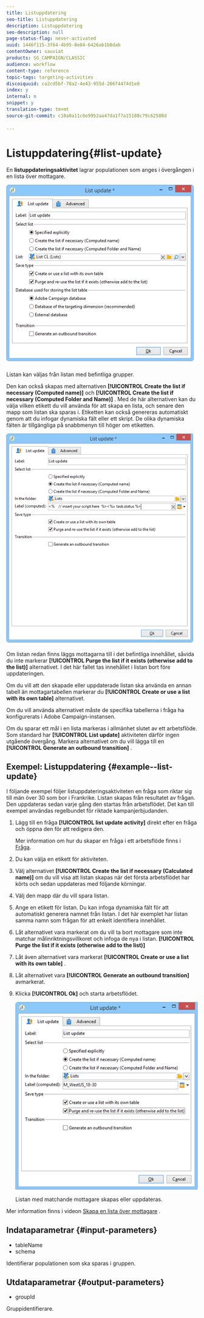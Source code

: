 ```yaml
---
title: Listuppdatering
seo-title: Listuppdatering
description: Listuppdatering
seo-description: null
page-status-flag: never-activated
uuid: 1446f115-3f64-4b95-8e04-6426ab1b8dab
contentOwner: sauviat
products: SG_CAMPAIGN/CLASSIC
audience: workflow
content-type: reference
topic-tags: targeting-activities
discoiquuid: ca2cd5bf-78a2-4e43-955d-206f4474d1e0
index: y
internal: n
snippet: y
translation-type: tm+mt
source-git-commit: c10a0a11c6e9952aa47da1f7a15188c79c62508d

---
```



# Listuppdatering{#list-update}

En **listuppdateringsaktivitet** lagrar populationen som anges i övergången i en lista över mottagare.

![](assets/s_user_segmentation_update_group.png)

Listan kan väljas från listan med befintliga grupper.

Den kan också skapas med alternativen **[!UICONTROL Create the list if necessary (Computed name)]** och **[!UICONTROL Create the list if necessary (Computed Folder and Name)]** . Med de här alternativen kan du välja vilken etikett du vill använda för att skapa en lista, och senare den mapp som listan ska sparas i. Etiketten kan också genereras automatiskt genom att du infogar dynamiska fält eller ett skript. De olika dynamiska fälten är tillgängliga på snabbmenyn till höger om etiketten.

![](assets/s_user_segmentation_update_list_calc.png)

Om listan redan finns läggs mottagarna till i det befintliga innehållet, såvida du inte markerar **[!UICONTROL Purge the list if it exists (otherwise add to the list)]** alternativet. I det här fallet tas innehållet i listan bort före uppdateringen.

Om du vill att den skapade eller uppdaterade listan ska använda en annan tabell än mottagartabellen markerar du **[!UICONTROL Create or use a list with its own table]** alternativet.

Om du vill använda alternativet måste de specifika tabellerna i fråga ha konfigurerats i Adobe Campaign-instansen.

Om du sparar ett mål i en lista markeras i allmänhet slutet av ett arbetsflöde. Som standard har **[!UICONTROL List update]** aktiviteten därför ingen utgående övergång. Markera alternativet om du vill lägga till en **[!UICONTROL Generate an outbound transition]** .

## Exempel: Listuppdatering {#example--list-update}

I följande exempel följer listuppdateringsaktiviteten en fråga som riktar sig till män över 30 som bor i Frankrike. Listan skapas från resultatet av frågan. Den uppdateras sedan varje gång den startas från arbetsflödet. Det kan till exempel användas regelbundet för riktade kampanjerbjudanden.

1. Lägg till en fråga **[!UICONTROL list update activity]** direkt efter en fråga och öppna den för att redigera den.

   Mer information om hur du skapar en fråga i ett arbetsflöde finns i [Fråga](../../workflow/using/query.md).

1. Du kan välja en etikett för aktiviteten.
1. Välj alternativet **[!UICONTROL Create the list if necessary (Calculated name)]** om du vill visa att listan skapas när det första arbetsflödet har körts och sedan uppdateras med följande körningar.
1. Välj den mapp där du vill spara listan.
1. Ange en etikett för listan. Du kan infoga dynamiska fält för att automatiskt generera namnet från listan. I det här exemplet har listan samma namn som frågan för att enkelt identifiera innehållet.
1. Låt alternativet vara markerat om du vill ta bort mottagare som inte matchar målinriktningsvillkoret och infoga de nya i listan. **[!UICONTROL Purge the list if it exists (otherwise add to the list)]**
1. Låt även alternativet vara markerat **[!UICONTROL Create or use a list with its own table]** .
1. Låt alternativet vara **[!UICONTROL Generate an outbound transition]** avmarkerat.
1. Klicka **[!UICONTROL Ok]** och starta arbetsflödet.

   ![](assets/s_user_segmentation_update_list_calc_example.png)

   Listan med matchande mottagare skapas eller uppdateras.

Mer information finns i videon [Skapa en lista över mottagare](https://docs.campaign.adobe.com/doc/AC/en/Videos/Videos.html) .

## Indataparametrar {#input-parameters}

* tableName
* schema

Identifierar populationen som ska sparas i gruppen.

## Utdataparametrar {#output-parameters}

* groupId

Gruppidentifierare.
